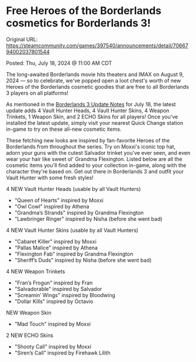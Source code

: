 Free Heroes of the Borderlands cosmetics for Borderlands 3!
===========================================================

Original URL: https://steamcommunity.com/games/397540/announcements/detail/7066794002037801544

Posted: Thu, July 18, 2024 @ 11:00 AM CDT

The long-awaited Borderlands movie hits theaters and IMAX on August 9, 2024 — so to celebrate, we've popped open a loot chest's worth of new Heroes of the Borderlands cosmetic goodies that are free to all Borderlands 3 players on all platforms!

As mentioned in the [Borderlands 3 Update Notes](https://borderlands.2k.com/borderlands-3/update-notes/) for July 18, the latest update adds 4 Vault Hunter Heads, 4 Vault Hunter Skins, 4 Weapon Trinkets, 1 Weapon Skin, and 2 ECHO Skins for all players! Once you've installed the latest update, simply visit your nearest Quick Change station in-game to try on these all-new cosmetic items.

These fetching new looks are inspired by fan-favorite Heroes of the Borderlands from throughout the series. Try on Moxxi's iconic top hat, adorn your guns with the cutest Salvador trinket you've ever seen, and even wear your hair like sweet ol' Grandma Flexington. Listed below are all the cosmetic items you'll find added to your collection in-game, along with the character they're based on. Get out there in Borderlands 3 and outfit your Vault Hunter with some fresh styles!

4 NEW Vault Hunter Heads (usable by all Vault Hunters)

- "Queen of Hearts" inspired by Moxxi
- "Owl Cowl" inspired by Athena
- "Grandma’s Strands" inspired by Grandma Flexington
- "Lawbringer Ringer" inspired by Nisha (before she went bad)


4 NEW Vault Hunter Skins (usable by all Vault Hunters)

- "Cabaret Killer" inspired by Moxxi
- "Pallas Malice" inspired by Athena
- "Flexington Fab" inspired by Grandma Flexington
- "Sheriff’s Duds" inspired by Nisha (before she went bad)

4 NEW Weapon Trinkets

- "Fran’s Frogun" inspired by Fran
- "Salvadorable" inspired by Salvador
- "Screamin’ Wings" inspired by Bloodwing
- "Dollar Kills" inspired by Octavio

NEW Weapon Skin

- "Mad Touch" inspired by Moxxi

2 NEW ECHO Skins

- "Shooty Call" inspired by Moxxi
- "Siren’s Call" inspired by Firehawk Lilith

